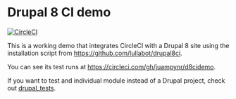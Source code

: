 # Drupal 8 CI demo

[![CircleCI](https://circleci.com/gh/juampynr/d8cidemo.svg?style=svg)](https://circleci.com/gh/juampynr/d8cidemo)

This is a working demo that integrates CircleCI with a Drupal 8 site using
the installation script from https://github.com/lullabot/drupal8ci.

You can see its test runs at https://circleci.com/gh/juampynr/d8cidemo.

If you want to test and individual module instead of a Drupal project, check out
[drupal_tests](https://github.com/deviantintegral/drupal_tests).
